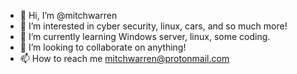 - 👋 Hi, I’m @mitchwarren
- 👀 I’m interested in cyber security, linux, cars, and so much more!
- 🌱 I’m currently learning Windows server, linux, some coding.
- 💞️ I’m looking to collaborate on anything!
- 📫 How to reach me mitchwarren@protonmail.com

<!---
mitchwarren/mitchwarren is a ✨ special ✨ repository because its `README.md` (this file) appears on your GitHub profile.
You can click the Preview link to take a look at your changes.
--->
